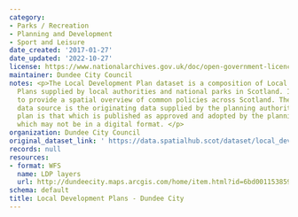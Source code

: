 ```yaml
---
category:
- Parks / Recreation
- Planning and Development
- Sport and Leisure
date_created: '2017-01-27'
date_updated: '2022-10-27'
license: https://www.nationalarchives.gov.uk/doc/open-government-licence/version/3/
maintainer: Dundee City Council
notes: <p>The Local Development Plan dataset is a composition of Local Development
  Plans supplied by local authorities and national parks in Scotland. It is intended
  to provide a spatial overview of common policies across Scotland. The authoritative
  data source is the originating data supplied by the planning authority and the authoritative
  plan is that which is published as approved and adopted by the planning authority,
  which may not be in a digital format. </p>
organization: Dundee City Council
original_dataset_link: ' https://data.spatialhub.scot/dataset/local_development_plans-dc'
records: null
resources:
- format: WFS
  name: LDP layers
  url: http://dundeecity.maps.arcgis.com/home/item.html?id=6bd0011538594e8e9f422d24b22d7f8c
schema: default
title: Local Development Plans - Dundee City
---
```

